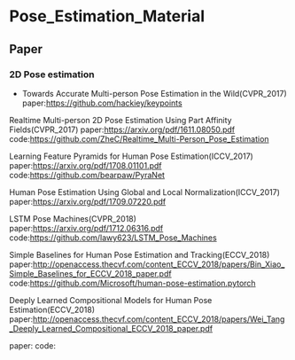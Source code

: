 # Pose_Estimation_Material

## Paper

### 2D  Pose estimation

- Towards Accurate Multi-person Pose Estimation in the Wild(CVPR_2017)  
paper:https://github.com/hackiey/keypoints  

Realtime Multi-person 2D Pose Estimation Using Part Affinity Fields(CVPR_2017)
paper:https://arxiv.org/pdf/1611.08050.pdf  
code:https://github.com/ZheC/Realtime_Multi-Person_Pose_Estimation  

Learning Feature Pyramids for Human Pose Estimation(ICCV_2017)
paper:https://arxiv.org/pdf/1708.01101.pdf    
code:https://github.com/bearpaw/PyraNet  


Human Pose Estimation Using Global and Local Normalization(ICCV_2017)
paper:https://arxiv.org/pdf/1709.07220.pdf    

LSTM Pose Machines(CVPR_2018)  
paper:https://arxiv.org/pdf/1712.06316.pdf  
code:https://github.com/lawy623/LSTM_Pose_Machines  

Simple Baselines for Human Pose Estimation and Tracking(ECCV_2018)   
paper:http://openaccess.thecvf.com/content_ECCV_2018/papers/Bin_Xiao_Simple_Baselines_for_ECCV_2018_paper.pdf
code:https://github.com/Microsoft/human-pose-estimation.pytorch

Deeply Learned Compositional Models for Human Pose Estimation(ECCV_2018)  
paper:http://openaccess.thecvf.com/content_ECCV_2018/papers/Wei_Tang_Deeply_Learned_Compositional_ECCV_2018_paper.pdf  



paper:
code:







